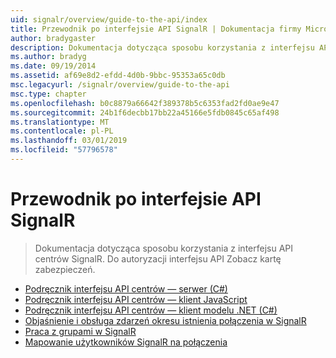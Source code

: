 ```yaml
---
uid: signalr/overview/guide-to-the-api/index
title: Przewodnik po interfejsie API SignalR | Dokumentacja firmy Microsoft
author: bradygaster
description: Dokumentacja dotycząca sposobu korzystania z interfejsu API centrów SignalR. Do autoryzacji interfejsu API Zobacz kartę zabezpieczeń.
ms.author: bradyg
ms.date: 09/19/2014
ms.assetid: af69e8d2-efdd-4d0b-9bbc-95353a65c0db
msc.legacyurl: /signalr/overview/guide-to-the-api
msc.type: chapter
ms.openlocfilehash: b0c8879a66642f389378b5c6353fad2fd0ae9e47
ms.sourcegitcommit: 24b1f6decbb17bb22a45166e5fdb0845c65af498
ms.translationtype: MT
ms.contentlocale: pl-PL
ms.lasthandoff: 03/01/2019
ms.locfileid: "57796578"
---
```

<a name="signalr-guide-to-the-api"></a>Przewodnik po interfejsie API SignalR
====================
> Dokumentacja dotycząca sposobu korzystania z interfejsu API centrów SignalR. Do autoryzacji interfejsu API Zobacz kartę zabezpieczeń.


- [Podręcznik interfejsu API centrów — serwer (C#)](hubs-api-guide-server.md)
- [Podręcznik interfejsu API centrów — klient JavaScript](hubs-api-guide-javascript-client.md)
- [Podręcznik interfejsu API centrów — klient modelu .NET (C#)](hubs-api-guide-net-client.md)
- [Objaśnienie i obsługa zdarzeń okresu istnienia połączenia w SignalR](handling-connection-lifetime-events.md)
- [Praca z grupami w SignalR](working-with-groups.md)
- [Mapowanie użytkowników SignalR na połączenia](mapping-users-to-connections.md)
